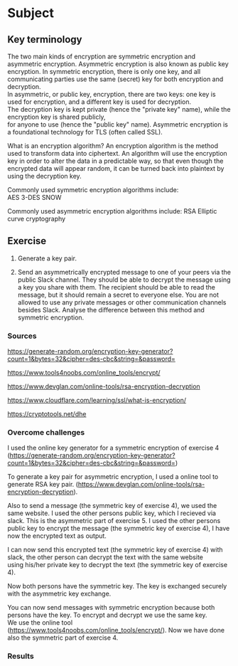 # Subject


## Key terminology  
The two main kinds of encryption are symmetric encryption and asymmetric encryption. Asymmetric encryption is also known as public key encryption.
In symmetric encryption, there is only one key, and all communicating parties use the same (secret) key for both encryption and decryption.  
In asymmetric, or public key, encryption, there are two keys: one key is used for encryption, and a different key is used for decryption.  
The decryption key is kept private (hence the "private key" name), while the encryption key is shared publicly,  
for anyone to use (hence the "public key" name). Asymmetric encryption is a foundational technology for TLS (often called SSL).  

What is an encryption algorithm?
An encryption algorithm is the method used to transform data into ciphertext. An algorithm will use the encryption key in order to alter the data in a predictable way, so that even though the encrypted data will appear random, it can be turned back into plaintext by using the decryption key.  

Commonly used symmetric encryption algorithms include:  
AES
3-DES
SNOW  

Commonly used asymmetric encryption algorithms include:
RSA
Elliptic curve cryptography

## Exercise
1) Generate a key pair.  

2) Send an asymmetrically encrypted message to one of your peers via the public Slack channel. They should be able to decrypt the message using a key you share with them. The recipient should be able to read the message, but it should remain a secret to everyone else.
You are not allowed to use any private messages or other communication channels besides Slack. Analyse the difference between this method and symmetric encryption.

### Sources
https://generate-random.org/encryption-key-generator?count=1&bytes=32&cipher=des-cbc&string=&password=  

https://www.tools4noobs.com/online_tools/encrypt/  

https://www.devglan.com/online-tools/rsa-encryption-decryption  

https://www.cloudflare.com/learning/ssl/what-is-encryption/  

https://cryptotools.net/dhe

### Overcome challenges  
I used the online key generator for a symmetric encryption of exercise 4 (https://generate-random.org/encryption-key-generator?count=1&bytes=32&cipher=des-cbc&string=&password=)  

To generate a key pair for asymmetric encryption, I used a online tool to generate RSA key pair. (https://www.devglan.com/online-tools/rsa-encryption-decryption).  

Also to send a message (the symmetric key of exercise 4), we used the same website. I used the other persons public key, which I recieved via slack. This is the asymmetric part of exercise 5. 
I used the other persons public key to encrypt the message (the symmetric key of exercise 4), I have now the encrypted text as output.  

I can now send this encrypted text (the symmetric key of exercise 4) with slack, the other person can decrypt the text with the same website  
using his/her private key to decrypt the text (the symmetric key of exercise 4).  

Now both persons have the symmetric key. The key is exchanged securely with the asymmetric key exchange.  

You can now send messages with symmetric encryption because both persons have the key. To encrypt and decrypt we use the same key.  
We use the online tool (https://www.tools4noobs.com/online_tools/encrypt/). Now we have done also the symmetric part of exercise 4.  



### Results